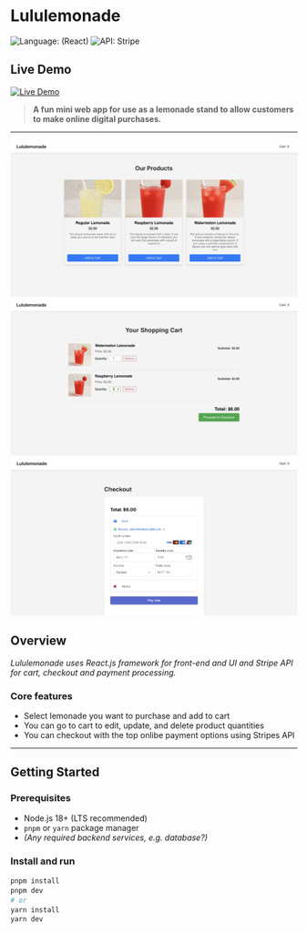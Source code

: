 # Lululemonade

![Language: (React)](https://img.shields.io/badge/react-lightgrey)
![API: Stripe](https://img.shields.io/badge/stripe-purple)

## Live Demo

[![Live Demo](https://img.shields.io/badge/Live-Demo-brightgreen?style=for-the-badge)](https://lululemonade.netlify.app/)

> **A fun mini web app for use as a lemonade stand to allow customers to make online digital purchases.**  

---

![Lululemonade app product page](./public/shop.jpg "Lululemonade main UI")
![Lululemonade app cart page](./public/cart.jpg "Lululemonade cart page")
![Lululemonade app checkout page](./public/checkout.jpg "Lululemonade checkout page")

## Overview

*Lululemonade uses React.js framework for front-end and UI and Stripe API for cart, checkout and payment processing.*

### Core features

- Select lemonade you want to purchase and add to cart
- You can go to cart to edit, update, and delete product quantities
- You can checkout with the top onlibe payment options using Stripes API

---

## Getting Started

### Prerequisites

- Node.js 18+ (LTS recommended)
- `pnpm` or `yarn` package manager
- *(Any required backend services, e.g. database?)*

### Install and run

```sh
pnpm install
pnpm dev
# or
yarn install
yarn dev
